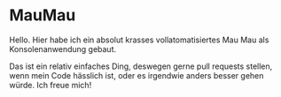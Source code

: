 # MauMau

Hello. Hier habe ich ein absolut krasses vollatomatisiertes Mau Mau als Konsolenanwendung gebaut.

Das ist ein relativ einfaches Ding, deswegen gerne pull requests stellen, wenn mein Code hässlich ist, oder es irgendwie anders besser gehen würde. Ich freue mich!
